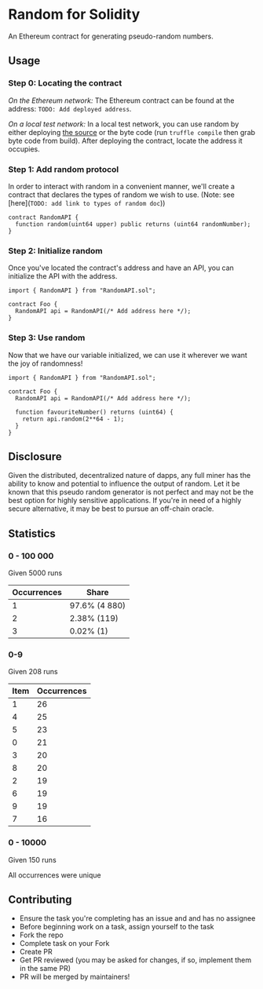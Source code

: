 # Random for Solidity
An Ethereum contract for generating pseudo-random numbers.


## Usage

### Step 0: Locating the contract

*On the Ethereum network:*
The Ethereum contract can be found at the address: `TODO: Add deployed address`.

*On a local test network:*
In a local test network, you can use random by either deploying [the source](./contracts/Random.sol) or the byte code (run `truffle compile` then grab byte code from build). After deploying the contract, locate the address it occupies.

### Step 1: Add random protocol

In order to interact with random in a convenient manner, we'll create a contract that declares the types of random we wish to use. (Note: see [here](`TODO: add link to types of random doc`))



``` Solidity
contract RandomAPI {
  function random(uint64 upper) public returns (uint64 randomNumber);
}
```

### Step 2: Initialize random

Once you've located the contract's address and have an API, you can initialize the API with the address.

``` Solidity
import { RandomAPI } from "RandomAPI.sol";

contract Foo {
  RandomAPI api = RandomAPI(/* Add address here */);
}
```

### Step 3: Use random

Now that we have our variable initialized, we can use it wherever we want the joy of randomness!

``` Solidity
import { RandomAPI } from "RandomAPI.sol";

contract Foo {
  RandomAPI api = RandomAPI(/* Add address here */);

  function favouriteNumber() returns (uint64) {
    return api.random(2**64 - 1);
  }
}
```

## Disclosure

Given the distributed, decentralized nature of dapps, any full miner has the ability to know and potential to influence the output of random. Let it be known that this pseudo random generator is not perfect and may not be the best option for highly sensitive applications. If you're in need of a highly secure alternative, it may be best to pursue an off-chain oracle.

## Statistics

### 0 - 100 000

Given 5000 runs

| Occurrences | Share |
|-------------|-------|
| 1 | 97.6% (4 880) |
| 2 | 2.38% (119) |
| 3 | 0.02% (1) |

### 0-9

Given 208 runs

|      Item      | Occurrences  |
|----------|-------------|
| 1 |      26 |
| 4 |      25 |
| 5 |      23 |
| 0 |      21 |
| 3 |      20 |
| 8 |      20 |
| 2 |      19 |
| 6 |      19 |
| 9 |      19 |
| 7 |      16 |


### 0 - 10000

Given 150 runs

All occurrences were unique

## Contributing

- Ensure the task you're completing has an issue and and has no assignee
- Before beginning work on a task, assign yourself to the task
- Fork the repo
- Complete task on your Fork
- Create PR
- Get PR reviewed (you may be asked for changes, if so, implement them in the same PR)
- PR will be merged by maintainers!
